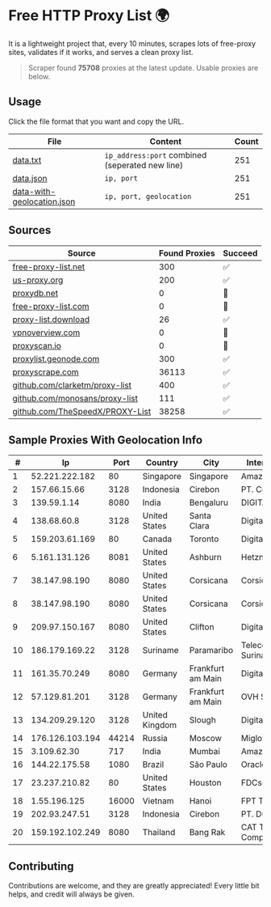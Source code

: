 
# Free HTTP Proxy List 🌍

It is a lightweight project that, every 10 minutes, scrapes lots of free-proxy sites, validates if it works, and serves a clean proxy list.


> Scraper found **75708** proxies at the latest update. Usable proxies are below.

## Usage

Click the file format that you want and copy the URL.


|File|Content|Count|
|----|-------|-----|
|[data.txt](https://raw.githubusercontent.com/themiralay/Proxy-List-World/master/data.txt)|`ip_address:port` combined (seperated new line)|251|
|[data.json](https://raw.githubusercontent.com/themiralay/Proxy-List-World/master/data.json)|`ip, port`|251|
|[data-with-geolocation.json](https://raw.githubusercontent.com/themiralay/Proxy-List-World/master/data-with-geolocation.json)|`ip, port, geolocation`|251|

## Sources

|Source|Found Proxies|Succeed|
|------|-------------|-------|
|[free-proxy-list.net](https://free-proxy-list.net)|300|✅|
|[us-proxy.org](https://www.us-proxy.org)|200|✅|
|[proxydb.net](http://proxydb.net)|0|🚫|
|[free-proxy-list.com](https://free-proxy-list.com/?page=&port=&type%5B%5D=http&type%5B%5D=https&up_time=0&search=Search)|0|🚫|
|[proxy-list.download](https://www.proxy-list.download/HTTP)|26|✅|
|[vpnoverview.com](https://vpnoverview.com/privacy/anonymous-browsing/free-proxy-servers)|0|🚫|
|[proxyscan.io](https://www.proxyscan.io)|0|🚫|
|[proxylist.geonode.com](https://proxylist.geonode.com/api/proxy-list?limit=300&page=1&sort_by=lastChecked&sort_type=desc&protocols=http,https)|300|✅|
|[proxyscrape.com](https://api.proxyscrape.com/v2/?request=displayproxies&protocol=http&timeout=10000&country=all&ssl=all&anonymity=all)|36113|✅|
|[github.com/clarketm/proxy-list](https://raw.githubusercontent.com/clarketm/proxy-list/master/proxy-list-raw.txt)|400|✅|
|[github.com/monosans/proxy-list](https://raw.githubusercontent.com/monosans/proxy-list/main/proxies/http.txt)|111|✅|
|[github.com/TheSpeedX/PROXY-List](https://raw.githubusercontent.com/TheSpeedX/PROXY-List/master/http.txt)|38258|✅|


## Sample Proxies With Geolocation Info

|#|Ip|Port|Country|City|Internet Service Provider|
|-|--|----|-------|----|-------------------------|
|1|52.221.222.182|80|Singapore|Singapore|Amazon.com, Inc.|
|2|157.66.15.66|3128|Indonesia|Cirebon|PT. Colo Media Netindo|
|3|139.59.1.14|8080|India|Bengaluru|DIGITALOCEAN|
|4|138.68.60.8|3128|United States|Santa Clara|DigitalOcean, LLC|
|5|159.203.61.169|80|Canada|Toronto|DigitalOcean, LLC|
|6|5.161.131.126|8081|United States|Ashburn|Hetzner Online GmbH|
|7|38.147.98.190|8080|United States|Corsicana|Corsicana ISD|
|8|38.147.98.190|8080|United States|Corsicana|Corsicana ISD|
|9|209.97.150.167|8080|United States|Clifton|DigitalOcean, LLC|
|10|186.179.169.22|3128|Suriname|Paramaribo|Telecommunicationcompany Suriname - TeleSur|
|11|161.35.70.249|8080|Germany|Frankfurt am Main|DigitalOcean, LLC|
|12|57.129.81.201|3128|Germany|Frankfurt am Main|OVH SAS|
|13|134.209.29.120|3128|United Kingdom|Slough|DigitalOcean, LLC|
|14|176.126.103.194|44214|Russia|Moscow|Miglovets Egor Andreevich|
|15|3.109.62.30|717|India|Mumbai|Amazon Technologies Inc.|
|16|144.22.175.58|1080|Brazil|São Paulo|Oracle Corporation|
|17|23.237.210.82|80|United States|Houston|FDCservers.net|
|18|1.55.196.125|16000|Vietnam|Hanoi|FPT Telecom Company|
|19|202.93.247.51|3128|Indonesia|Cirebon|PT. Dutakom Wibawa Putra|
|20|159.192.102.249|8080|Thailand|Bang Rak|CAT Telecom Public Company Limited|



## Contributing

Contributions are welcome, and they are greatly appreciated! Every
little bit helps, and credit will always be given.

